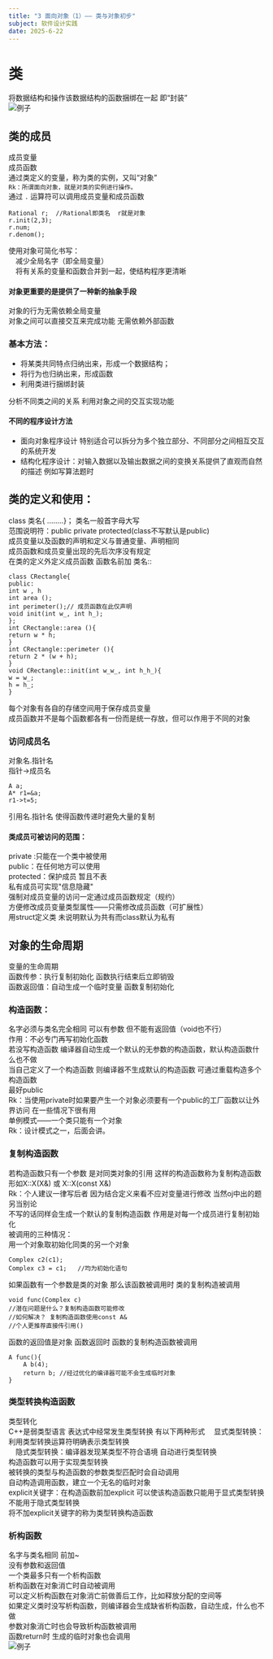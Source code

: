 ```yaml
---
title: "3 面向对象（1）—— 类与对象初步"
subject: 软件设计实践
date: 2025-6-22
---
```

# 类
将数据结构和操作该数据结构的函数捆绑在一起 即“封装”   
![例子](https://raw.githubusercontent.com/dreaveler/dreaveler.github.io/master/_notes/软件设计实践/截屏/3-1.png)  
## 类的成员
成员变量  
成员函数  
通过类定义的变量，称为类的实例，又叫“对象”  
`Rk：所谓面向对象，就是对类的实例进行操作。`  
通过 `.` 运算符可以调用成员变量和成员函数  
```
Rational r;  //Rational即类名  r就是对象
r.init(2,3);
r.num;
r.denom();
```
使用对象可简化书写：  
&emsp;减少全局名字（即全局变量）  
&emsp;将有关系的变量和函数合并到一起，使结构程序更清晰  
#### 对象更重要的是提供了一种新的抽象手段
对象的行为无需依赖全局变量  
对象之间可以直接交互来完成功能 无需依赖外部函数  
### 基本方法：
- 将某类共同特点归纳出来，形成一个数据结构；  
- 将行为也归纳出来，形成函数  
- 利用类进行捆绑封装  


分析不同类之间的关系 利用对象之间的交互实现功能  
#### 不同的程序设计方法
- 面向对象程序设计 特别适合可以拆分为多个独立部分、不同部分之间相互交互的系统开发  
- 结构化程序设计：对输入数据以及输出数据之间的变换关系提供了直观而自然的描述 例如写算法题时  


## 类的定义和使用：
class 类名{ ........}； 类名一般首字母大写  
范围说明符：public private protected(class不写默认是public)  
成员变量以及函数的声明和定义与普通变量、声明相同  
成员函数和成员变量出现的先后次序没有规定  
在类的定义外定义成员函数 函数名前加 类名::  
```
class CRectangle{
public:
int w , h
int area ();
int perimeter();// 成员函数在此仅声明
void init(int w_, int h_);
};
int CRectangle::area (){
return w * h;
}
int CRectangle::perimeter (){
return 2 * (w + h);
}
void CRectangle::init(int w_w_, int h_h_){
w = w_;
h = h_;
}
```
每个对象有各自的存储空间用于保存成员变量  
成员函数并不是每个函数都各有一份而是统一存放，但可以作用于不同的对象  
### 访问成员名
对象名.指针名  
指针->成员名  
```
A a;  
A* r1=&a;  
r1->t=5;  
```
引用名.指针名 使得函数传递时避免大量的复制  
#### 类成员可被访问的范围：  
private :只能在一个类中被使用  
public：在任何地方可以使用  
protected：保护成员 暂且不表  
私有成员可实现"信息隐藏"    
强制对成员变量的访问一定通过成员函数规定（规约）  
方便修改成员变量类型属性——只需修改成员函数（可扩展性）  
用struct定义类 未说明默认为共有而class默认为私有  
## 对象的生命周期
变量的生命周期  
函数传参：执行复制初始化 函数执行结束后立即销毁  
函数返回值：自动生成一个临时变量 函数复制初始化  
### 构造函数：  
名字必须与类名完全相同 可以有参数 但不能有返回值（void也不行）  
作用：不必专门再写初始化函数   
若没写构造函数 编译器自动生成一个默认的无参数的构造函数，默认构造函数什么也不做   
当自己定义了一个构造函数 则编译器不生成默认的构造函数 
可通过重载构造多个构造函数  
最好public  
Rk：当使用private时如果要产生一个对象必须要有一个public的工厂函数以让外界访问  在一些情况下很有用  
单例模式——一个类只能有一个对象  
Rk：设计模式之一，后面会讲。  
### 复制构造函数  
若构造函数只有一个参数 是对同类对象的引用 这样的构造函数称为复制构造函数   
形如X::X(X&) 或 X::X(const X&)  
Rk：个人建议一律写后者 因为结合定义来看不应对变量进行修改 当然oj中出的题另当别论  
不写的话同样会生成一个默认的复制构造函数 作用是对每一个成员进行复制初始化  
被调用的三种情况：  
用一个对象取初始化同类的另一个对象  
```
Complex c2(c1);
Complex c3 = c1;   //均为初始化语句
```
如果函数有一个参数是类的对象 那么该函数被调用时 类的复制构造被调用  
```
void func(Complex c)  
//潜在问题是什么？复制构造函数可能修改 
//如何解决？ 复制构造函数使用const A&
//个人更推荐直接传引用()
```
函数的返回值是对象 函数返回时 函数的复制构造函数被调用  
```
A func(){
    A b(4);
    return b; //经过优化的编译器可能不会生成临时对象
}
```
### 类型转换构造函数
类型转化   
C++是弱类型语言 表达式中经常发生类型转换 有以下两种形式
&emsp;显式类型转换：利用类型转换运算符明确表示类型转换  
&emsp;隐式类型转换：编译器发现某类型不符合语境 自动进行类型转换  
构造函数可以用于实现类型转换   
被转换的类型与构造函数的参数类型匹配时会自动调用  
自动构造调用函数，建立一个无名的临时对象  
explicit关键字：在构造函数前加explicit 可以使该构造函数只能用于显式类型转换 不能用于隐式类型转换  
将不加explicit关键字的称为类型转换构造函数  
### 析构函数  
名字与类名相同 前加~  
没有参数和返回值  
一个类最多只有一个析构函数  
析构函数在对象消亡时自动被调用  
可以定义析构函数在对象消亡前做善后工作，比如释放分配的空间等  
如果定义类时没写析构函数，则编译器会生成缺省析构函数，自动生成，什么也不做  
参数对象消亡时也会导致析构函数被调用  
函数return时 生成的临时对象也会调用    
![例子](https://raw.githubusercontent.com/dreaveler/dreaveler.github.io/master/_notes/软件设计实践/截屏/3-2.png) 